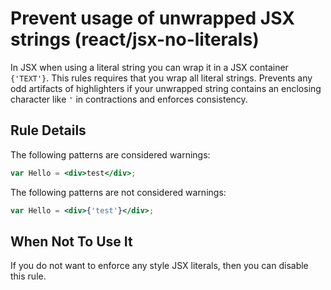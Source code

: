 # Prevent usage of unwrapped JSX strings (react/jsx-no-literals)

In JSX when using a literal string you can wrap it in a JSX container `{'TEXT'}`.
This rules requires that you wrap all literal strings.
Prevents any odd artifacts of highlighters if your unwrapped string contains an enclosing character like `'` in contractions and enforces consistency.

## Rule Details

The following patterns are considered warnings:

```jsx
var Hello = <div>test</div>;
```

The following patterns are not considered warnings:

```jsx
var Hello = <div>{'test'}</div>;
```

## When Not To Use It

If you do not want to enforce any style JSX literals, then you can disable this rule.
